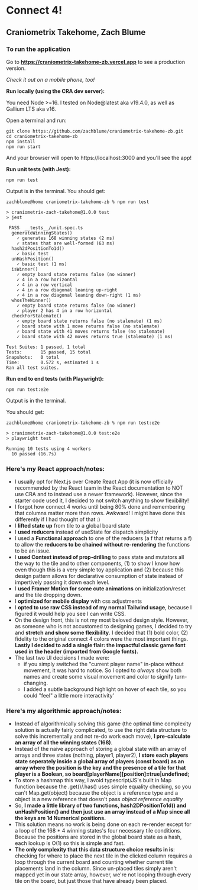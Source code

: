 # Connect 4!

## Craniometrix Takehome, Zach Blume

### To run the application

Go to **https://craniometrix-takehome-zb.vercel.app** to see a production version.

_Check it out on a mobile phone, too!_

**Run locally (using the CRA dev server):**

You need Node >=16. I tested on Node@latest aka v19.4.0, as well as Gallium LTS aka v16.

Open a terminal and run:

```
git clone https://github.com/zachblume/craniometrix-takehome-zb.git
cd craniometrix-takehome-zb
npm install
npm run start
```

And your browser will open to https://localhost:3000 and you'll see the app!

**Run unit tests (with Jest):**

```
npm run test
```

Output is in the terminal. You should get:

```
zachblume@home craniometrix-takehome-zb % npm run test

> craniometrix-zach-takehome@1.0.0 test
> jest

 PASS  __tests__/unit.spec.ts
  generateWinningStates()
    ✓ generates 168 winning states (2 ms)
    ✓ states that are well-formed (63 ms)
  hash2dPositionTo1d()
    ✓ basic test
  unHashPosition()
    ✓ basic test (1 ms)
  isWinner()
    ✓ empty board state returns false (no winner)
    ✓ 4 in a row horizontal
    ✓ 4 in a row vertical
    ✓ 4 in a row diagonal leaning up-right
    ✓ 4 in a row diagonal leaning down-right (1 ms)
  whosTheWinner()
    ✓ empty board state returns false (no winner)
    ✓ player 2 has 4 in a row horizontal
  checkForStalemate()
    ✓ empty board state returns false (no stalemate) (1 ms)
    ✓ board state with 1 move returns false (no stalemate)
    ✓ board state with 41 moves returns false (no stalemate)
    ✓ board state with 42 moves returns true (stalemate) (1 ms)

Test Suites: 1 passed, 1 total
Tests:       15 passed, 15 total
Snapshots:   0 total
Time:        0.572 s, estimated 1 s
Ran all test suites.
```

**Run end to end tests (with Playwright):**

```
npm run test:e2e
```

Output is in the terminal.

You should get:

```
zachblume@home craniometrix-takehome-zb % npm run test:e2e

> craniometrix-zach-takehome@1.0.0 test:e2e
> playwright test

Running 10 tests using 4 workers
  10 passed (16.7s)
```

### Here's my React approach/notes:

-   I usually opt for Next.js over Create React App (it is now officially recommended by the React team in the React documentation to NOT use CRA and to instead use a newer framework). However, since the starter code used it, I decided to not switch anything to show flexibility!
-   I forgot how connect 4 works until being 80% done and remembering that columns matter more than rows. Awkward! I might have done this differently if I had thought of that :)
-   I **lifted state up** from tile to a global board state
-   I **used reducers** instead of useState for dispatch simplicity
-   I used a **Functional approach** to one of the reducers (a f that returns a f) to allow the **reducers to be chained without re-rendering** the functions to be an issue.
-   I **used Context instead of prop-drilling** to pass state and mutators all the way to the tile and to other components, (1) to show I know how even though this is a very simple toy application and (2) because this design pattern allows for declarative consumption of state instead of impertively passing it down each level.
-   I **used Framer Motion for some cute animations** on initialization/reset and the tile dropping down.
-   I **optimized for mobile display** with css adjustments
-   I **opted to use raw CSS instead of my normal Tailwind usage**, because I figured it would help you see I can write CSS.
-   On the design front, this is not my most beloved design style. However, as someone who is not accustomed to designing games, I decided to try and **stretch and show some flexibility**. I decided that (1) bold color, (2) fidelity to the original connect 4 colors were the most important things. **Lastly I decided to add a single flair: the impactful classic game font used in the header (imported from Google fonts).**
-   The last two UI decisions I made were:
    -   if you simply switched the "current player name" in-place without movement, it was hard to notice. So I opted to _always_ show both names and create some visual movement and color to signify turn-changing.
    -   I added a subtle background highlight on hover of each tile, so you could "feel" a little more interactivity'

### Here's my algorithmic approach/notes:

-   Instead of algorithmically solving this game (the optimal time complexity solution is actually fairly complicated, to use the right data structure to solve this incrementally and not re-do work each move), **I pre-calculate an array of all the winning states (168)**.
-   Instead of the naive approach of storing a global state with an array of arrays and three states (nothing, player1, player2), **I store each players state seperately inside a global array of players (const board) as an array where the position is the key and the presence of a tile for that player is a Boolean, so board[playerName][position]=true|undefined;**
-   To store a hashmap this way, I avoid typescript/JS's built in Map function because the .get()/.has() uses simple equality checking, so you can't Map.get(object) because the object is a reference type and a object is a new reference that doesn't pass _object reference equality_
-   So, **I made a little library of two functions, hash2DPositionTo1d() and unHashPosition() and then just use an array instead of a Map since all the keys are 1d Numerical positions.**
-   This solution means no work is being done on each re-render except for a loop of the 168 \* 4 winning states's four necessary tile conditions. Because the positions are stored in the global board state as a hash, each lookup is O(1) so this is simple and fast.
-   **The only complexity that this data structure choice results in is**: checking for where to place the next tile in the clicked column requires a loop through the current board and counting whether current tile placements land in the column. Since un-placed tiles simply aren't mapped yet in our state array, however, we're not looping through every tile on the board, but just those that have already been placed.
